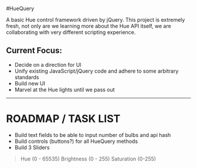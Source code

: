 #HueQuery

A basic Hue control framework driven by jQuery. This project is extremely fresh, not only are we learning more about the Hue API itself, we are collaborating with very different scripting experience.

## Current Focus:
* Decide on a direction for UI
* Unify existing JavaScript/jQuery code and adhere to some arbitrary standards
* Build new UI
* Marvel at the Hue lights until we pass out


---
# ROADMAP / TASK LIST
* Build text fields to be able to input number of bulbs and api hash
* Build controls (buttons?) for all HueQuery methods
* Build 3 Sliders
> Hue (0 - 65535)
> Brightness (0 - 255)
> Saturation (0-255)
